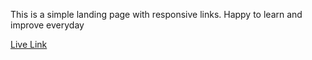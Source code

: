 This is a simple landing page with responsive links. Happy to learn and improve everyday



<a href="https://saintt042.github.io/fylo-landing-page/" target="_blank">Live Link</a>